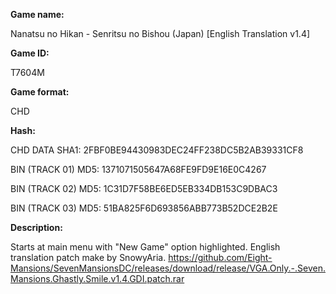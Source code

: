 **Game name:**

Nanatsu no Hikan - Senritsu no Bishou (Japan) [English Translation v1.4]

**Game ID:**

T7604M

**Game format:**

CHD

**Hash:**

CHD DATA SHA1: 2FBF0BE94430983DEC24FF238DC5B2AB39331CF8

BIN (TRACK 01) MD5: 1371071505647A68FE9FD9E16E0C4267

BIN (TRACK 02) MD5: 1C31D7F58BE6ED5EB334DB153C9DBAC3

BIN (TRACK 03) MD5: 51BA825F6D693856ABB773B52DCE2B2E

**Description:**

Starts at main menu with "New Game" option highlighted. English translation patch make by SnowyAria. https://github.com/Eight-Mansions/SevenMansionsDC/releases/download/release/VGA.Only.-.Seven.Mansions.Ghastly.Smile.v1.4.GDI.patch.rar